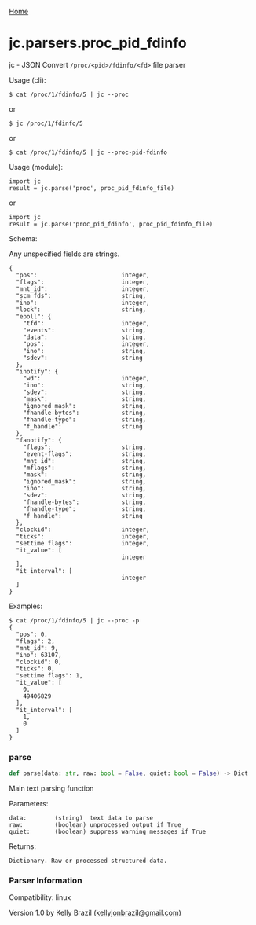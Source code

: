 [Home](https://kellyjonbrazil.github.io/jc/)
<a id="jc.parsers.proc_pid_fdinfo"></a>

# jc.parsers.proc\_pid\_fdinfo

jc - JSON Convert `/proc/<pid>/fdinfo/<fd>` file parser

Usage (cli):

    $ cat /proc/1/fdinfo/5 | jc --proc

or

    $ jc /proc/1/fdinfo/5

or

    $ cat /proc/1/fdinfo/5 | jc --proc-pid-fdinfo

Usage (module):

    import jc
    result = jc.parse('proc', proc_pid_fdinfo_file)

or

    import jc
    result = jc.parse('proc_pid_fdinfo', proc_pid_fdinfo_file)

Schema:

Any unspecified fields are strings.

    {
      "pos":                        integer,
      "flags":                      integer,
      "mnt_id":                     integer,
      "scm_fds":                    string,
      "ino":                        integer,
      "lock":                       string,
      "epoll": {
        "tfd":                      integer,
        "events":                   string,
        "data":                     string,
        "pos":                      integer,
        "ino":                      string,
        "sdev":                     string
      },
      "inotify": {
        "wd":                       integer,
        "ino":                      string,
        "sdev":                     string,
        "mask":                     string,
        "ignored_mask":             string,
        "fhandle-bytes":            string,
        "fhandle-type":             string,
        "f_handle":                 string
      },
      "fanotify": {
        "flags":                    string,
        "event-flags":              string,
        "mnt_id":                   string,
        "mflags":                   string,
        "mask":                     string,
        "ignored_mask":             string,
        "ino":                      string,
        "sdev":                     string,
        "fhandle-bytes":            string,
        "fhandle-type":             string,
        "f_handle":                 string
      },
      "clockid":                    integer,
      "ticks":                      integer,
      "settime flags":              integer,
      "it_value": [
                                    integer
      ],
      "it_interval": [
                                    integer
      ]
    }

Examples:

    $ cat /proc/1/fdinfo/5 | jc --proc -p
    {
      "pos": 0,
      "flags": 2,
      "mnt_id": 9,
      "ino": 63107,
      "clockid": 0,
      "ticks": 0,
      "settime flags": 1,
      "it_value": [
        0,
        49406829
      ],
      "it_interval": [
        1,
        0
      ]
    }

<a id="jc.parsers.proc_pid_fdinfo.parse"></a>

### parse

```python
def parse(data: str, raw: bool = False, quiet: bool = False) -> Dict
```

Main text parsing function

Parameters:

    data:        (string)  text data to parse
    raw:         (boolean) unprocessed output if True
    quiet:       (boolean) suppress warning messages if True

Returns:

    Dictionary. Raw or processed structured data.

### Parser Information
Compatibility:  linux

Version 1.0 by Kelly Brazil (kellyjonbrazil@gmail.com)
